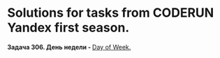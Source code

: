 # Solutions for tasks from CODERUN Yandex first season.
<div></div>
<div><b>Задача 306. День недели - </b> <a href="https://coderun.yandex.ru/seasons/first_2023/tracks/backend/problem/dayofweek-ya-intern" target="_blank">Day of Week.</a></div>


